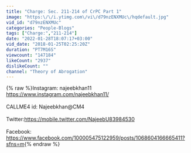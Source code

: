 ```yaml
---
title: "Charge: Sec. 211-214 of CrPC Part 1"
image: "https:\/\/i.ytimg.com\/vi\/d79nzENXMUc\/hqdefault.jpg"
vid_id: "d79nzENXMUc"
categories: "People-Blogs"
tags: ["Charge:","211-214"]
date: "2022-01-28T18:07:17+03:00"
vid_date: "2018-01-25T02:25:20Z"
duration: "PT7M16S"
viewcount: "147184"
likeCount: "2937"
dislikeCount: ""
channel: "Theory of Abrogation"
---
```

{% raw %}Instagram: najeebkhan11<br /><a rel="nofollow" target="blank" href="https://www.instagram.com/najeebkhan11/">https://www.instagram.com/najeebkhan11/</a><br /><br />CALLME4 id: Najeebkhan@CM4<br /><br />Twitter:<a rel="nofollow" target="blank" href="https://mobile.twitter.com/NajeebU83984530">https://mobile.twitter.com/NajeebU83984530</a><br /><br />Facebook: <a rel="nofollow" target="blank" href="https://www.facebook.com/100005475122959/posts/1068604166665411?sfns=m">https://www.facebook.com/100005475122959/posts/1068604166665411?sfns=m</a>{% endraw %}
